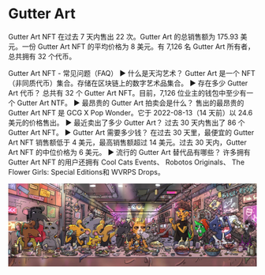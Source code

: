 # Gutter Art

Gutter Art NFT 在过去 7 天内售出 22 次。Gutter Art 的总销售额为 175.93 美元。一份 Gutter Art NFT 的平均价格为 8 美元。有 7,126 名 Gutter Art 所有者，总共拥有 32 个代币。

Gutter Art NFT - 常见问题（FAQ）
▶ 什么是天沟艺术？
Gutter Art 是一个 NFT（非同质代币）集合。存储在区块链上的数字艺术品集合。
▶ 存在多少 Gutter Art 代币？
总共有 32 个 Gutter Art NFT。目前，7,126 位业主的钱包中至少有一个 Gutter Art NTF。
▶ 最昂贵的 Gutter Art 拍卖会是什么？
售出的最昂贵的 Gutter Art NFT 是 GCG X Pop Wonder。它于 2022-08-13（14 天前）以 24.6 美元的价格售出。
▶ 最近卖出了多少 Gutter Art？
过去 30 天内售出了 86 个 Gutter Art NFT。
▶ Gutter Art 需要多少钱？
在过去 30 天里，最便宜的 Gutter Art NFT 销售额低于 4 美元，最高销售额超过 14 美元。过去 30 天内，Gutter Art NFT 的中位价格为 6 美元。
▶ 流行的 Gutter Art 替代品有哪些？
许多拥有 Gutter Art NFT 的用户还拥有 Cool Cats Events、 Robotos Originals、 The Flower Girls: Special Editions和 WVRPS Drops。

![NFT](unnamed.jpg)


